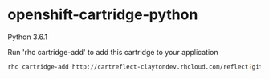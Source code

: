 # openshift-cartridge-python
Python 3.6.1

Run 'rhc cartridge-add' to add this cartridge to your application
```BASH
rhc cartridge-add http://cartreflect-claytondev.rhcloud.com/reflect?github=ccltw/openshift-cartridge-python --app <app name>
```